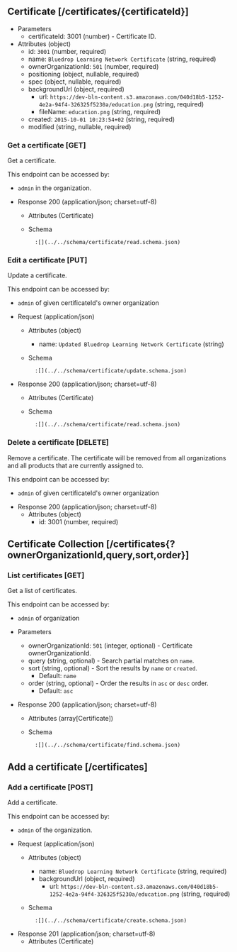 ## Certificate [/certificates/{certificateId}]

+ Parameters
    + certificateId: 3001 (number) - Certificate ID.
+ Attributes (object)
    - id: `3001` (number, required)
    - name: `Bluedrop Learning Network Certificate` (string, required)
    - ownerOrganizationId: `501` (number, required)
    - positioning (object, nullable, required)
    - spec (object, nullable, required)
    - backgroundUrl (object, required)
        - url: `https://dev-bln-content.s3.amazonaws.com/040d18b5-1252-4e2a-94f4-326325f5230a/education.png` (string, required)
        - fileName: `education.png` (string, required)
    - created: `2015-10-01 10:23:54+02` (string, required)
    - modified (string, nullable, required)

### Get a certificate [GET]
Get a certificate.

This endpoint can be accessed by:

- `admin` in the organization.

+ Response 200 (application/json; charset=utf-8)
    + Attributes (Certificate)
    + Schema

            :[](../../schema/certificate/read.schema.json)

### Edit a certificate [PUT]
Update a certificate.

This endpoint can be accessed by:

- `admin` of given certificateId's owner organization

+ Request (application/json)
    + Attributes (object)
        - name: `Updated Bluedrop Learning Network Certificate` (string)
    + Schema

            :[](../../schema/certificate/update.schema.json)

+ Response 200 (application/json; charset=utf-8)
    + Attributes (Certificate)
    + Schema

            :[](../../schema/certificate/read.schema.json)

### Delete a certificate [DELETE]
Remove a certificate. The certificate will be removed from all organizations and all products that are currently
assigned to.

This endpoint can be accessed by:

- `admin` of given certificateId's owner organization

+ Response 200 (application/json; charset=utf-8)
    + Attributes (object)
        - id: 3001 (number, required)

## Certificate Collection [/certificates{?ownerOrganizationId,query,sort,order}]

### List certificates [GET]
Get a list of certificates.

This endpoint can be accessed by:
- `admin` of organization

+ Parameters
    + ownerOrganizationId: `501` (integer, optional) - Certificate ownerOrganizationId.
    + query (string, optional) - Search partial matches on `name`.
    + sort (string, optional) - Sort the results by `name` or `created`.
        + Default: `name`
    + order (string, optional) - Order the results in `asc` or `desc` order.
        + Default: `asc`

+ Response 200 (application/json; charset=utf-8)
    + Attributes (array[Certificate])
    + Schema

            :[](../../schema/certificate/find.schema.json)

## Add a certificate [/certificates]

### Add a certificate [POST]

Add a certificate.

This endpoint can be accessed by:

- `admin` of the organization.

+ Request (application/json)
    + Attributes (object)
        - name: `Bluedrop Learning Network Certificate` (string, required)
        - backgroundUrl (object, required)
            - url: `https://dev-bln-content.s3.amazonaws.com/040d18b5-1252-4e2a-94f4-326325f5230a/education.png` (string, required)
    + Schema

            :[](../../schema/certificate/create.schema.json)

+ Response 201 (application/json; charset=utf-8)
    + Attributes (Certificate)
